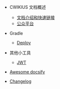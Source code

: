 - CWIKIUS 文档概述
  - [文档介绍和快速链接](README.md)
  - [公众平台](CONTACT.md)

- Gradle
  - [Deploy](deploy.md)
  
- 其他小工具
  - [JWT](in)

- [Awesome docsify](awesome.md)
- [Changelog](changelog.md)